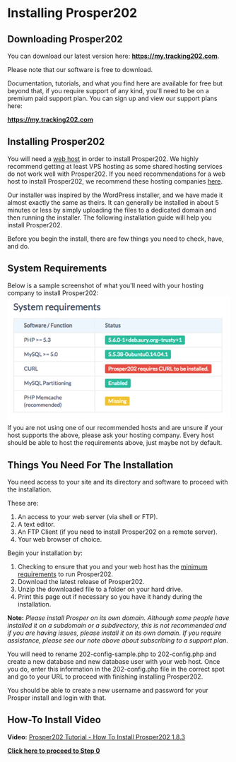 # Installing Prosper202

## Downloading Prosper202

You can download our latest version here: **https://my.tracking202.com**.

Please note that our software is free to download.

Documentation, tutorials, and what you find here are available for free but beyond that, if you require support of any kind, you'll need to be on a premium paid support plan. You can sign up and view our support plans here:

**https://my.tracking202.com**

## Installing Prosper202

You will need a [web host](../partnering-with-us/01-web-hosting-services.md) in order to install Prosper202. We highly recommend getting at least VPS hosting as some shared hosting services do not work well with Prosper202. If you need recommendations for a web host to install Prosper202, we recommend these hosting companies [here](../partnering-with-us/01-web-hosting-services.md).

Our installer was inspired by the WordPress installer, and we have made it almost exactly the same as theirs. It can generally be installed in about 5 minutes or less by simply uploading the files to a dedicated domain and then running the installer. The following installation guide will help you install Prosper202.

Before you begin the install, there are few things you need to check, have, and do.

## System Requirements

Below is a sample screenshot of what you'll need with your hosting company to install Prosper202:
![Screen Shot 2015-12-16 at 2.40.37 PM.png](../images/installation-1.png)
If you are not using one of our recommended hosts and are unsure if your host supports the above, please ask your hosting company. Every host should be able to host the requirements above, just maybe not by default.

## Things You Need For The Installation

You need access to your site and its directory and software to proceed with the installation.

These are:

1. An access to your web server (via shell or FTP).
2. A text editor.
3. An FTP Client (if you need to install Prosper202 on a remote server).
4. Your web browser of choice.

Begin your installation by:

1. Checking to ensure that you and your web host has the [minimum requirements](http://prosper.tracking202.com/apps/about/requirements.php) to run Prosper202.
2. Download the latest release of Prosper202.
3. Unzip the downloaded file to a folder on your hard drive.
4. Print this page out if necessary so you have it handy during the installation.

**Note:** _Please install Prosper on its own domain. Although some people have installed it on a subdomain or a subdirectory, this is not recommended and if you are having issues, please install it on its own domain. If you require assistance, please see our note above about subscribing to a support plan._

You will need to rename 202-config-sample.php to 202-config.php and create a new database and new database user with your web host. Once you do, enter this information in the 202-config.php file in the correct spot and go to your URL to proceed with finishing installing Prosper202.

You should be able to create a new username and password for your Prosper install and login with that.

## How-To Install Video

**Video:** [Prosper202 Tutorial - How To Install Prosper202 1.8.3](https://www.youtube.com/watch?v=Qbb8k0F3SjA&feature=youtu.be)

**[Click here to proceed to Step 0](01-step-0.md)**
